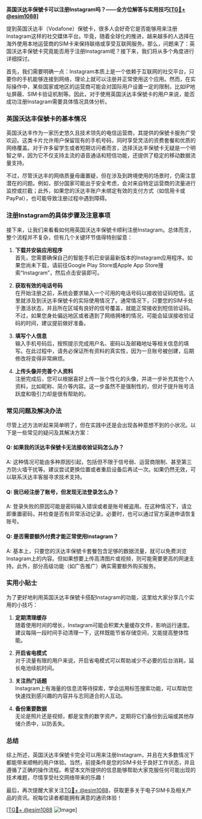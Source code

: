 **英国沃达丰保號卡可以注册Instagram吗？——全方位解答与实用技巧[[TG💪+ @esim1088](https://t.me/s/esim1088)]**

提到英国沃达丰（Vodafone）保號卡，很多人会好奇它是否能够用来注册Instagram这样的社交媒体平台。毕竟，随着全球化的推进，越来越多的人选择在海外使用本地运营商的SIM卡来保持联络或享受互联网服务。那么，问题来了：英国沃达丰保號卡究竟能否用于注册Instagram呢？接下来，我们将从多个角度进行详细探讨。

首先，我们需要明确一点：Instagram本质上是一个依赖于互联网的社交平台，只要你的手机能够连接到网络，理论上就可以注册并正常使用这个应用。然而，在实际操作中，某些国家或地区的运营商可能会对国际用户设置一定的限制，比如IP地址屏蔽、SIM卡验证机制等。因此，对于使用英国沃达丰保號卡的用户来说，能否成功注册Instagram需要具体情况具体分析。

### 英国沃达丰保號卡的基本情况

英国沃达丰作为一家历史悠久且技术领先的电信运营商，其提供的保號卡服务广受欢迎。这类卡片允许用户保留现有的手机号码，同时享受灵活的资费套餐和优质的网络覆盖。对于许多留学生或者短期访问者而言，选择沃达丰保號卡无疑是一个明智之举，因为它不仅支持主流的语音通话和短信功能，还提供了稳定的移动数据流量支持。

不过，尽管沃达丰的网络质量毋庸置疑，但在涉及到跨境使用的场景时，仍需注意潜在的问题。例如，部分国家可能出于安全考虑，会对来自特定运营商的流量进行监控或拦截；此外，如果您的沃达丰账户未绑定有效的支付方式（如信用卡或PayPal），也可能导致注册过程中遇到障碍。

### 注册Instagram的具体步骤及注意事项

接下来，让我们来看看如何用英国沃达丰保號卡顺利注册Instagram。总体而言，整个流程并不复杂，但有几个关键环节值得特别留意：

1. **下载并安装应用程序**  
   首先，您需要确保自己的智能手机已安装最新版本的Instagram应用程序。如果您尚未下载，请前往Google Play Store或Apple App Store搜索“Instagram”，然后点击安装即可。

2. **获取有效的电话号码**  
   在开始注册之前，系统会要求输入一个可用的电话号码以接收验证码短信。这里就涉及到沃达丰保號卡的实际使用情况了。通常情况下，只要您的SIM卡处于激活状态，并且所在区域有良好的信号覆盖，就能正常接收到短信验证码。不过，如果您身处偏远地区或者遇到了网络拥堵的情况，可能会延误接收验证码的时间，建议提前做好准备。

3. **填写个人信息**  
   输入手机号码后，按照提示完成用户名、密码以及邮箱地址等相关信息的填写。在此过程中，请务必保证所有资料的真实性，因为一旦账号被创建，后期修改将变得非常麻烦。

4. **上传头像并完善个人资料**  
   注册完成后，您可以根据喜好上传一张个性化的头像，并进一步补充其他个人资料，比如昵称、简介等内容。这一步虽然不是强制性的，但对于提升账号活跃度和吸引力却是很有帮助的。

### 常见问题及解决办法

尽管上述方法听起来简单明了，但在实践中还是会出现各种意想不到的小状况。以下是一些常见的疑问及其解决方案：

#### Q: 如果我的沃达丰保號卡无法接收验证码怎么办？
A: 这种情况可能由多种原因引起，包括但不限于信号弱、运营商限制、甚至第三方防火墙干扰等。建议尝试更换位置或者重启设备后再试一次。如果仍然无效，可以联系沃达丰客服寻求技术支持。

#### Q: 我已经注册了账号，但发现无法登录怎么办？
A: 登录失败的原因可能是密码输入错误或者是账号被盗用。在这种情况下，请立即重置密码，并检查是否有异常活动记录。必要时，也可以通过官方渠道申请恢复账号。

#### Q: 是否需要额外付费才能正常使用Instagram？
A: 基本上，只要您的沃达丰保號卡套餐包含足够的数据流量，就可以免费浏览Instagram上的内容。但如果想要上传高清图片或视频，则可能需要更高的网速支持。此外，部分高级功能（如广告推广）确实需要额外购买服务。

### 实用小贴士

为了更好地利用英国沃达丰保號卡搭配Instagram的功能，这里给大家分享几个实用的小技巧：

1. **定期清理缓存**  
   随着使用时间的增长，Instagram可能会积累大量缓存文件，影响运行速度。建议每隔一段时间手动清理一下，这样既能节省存储空间，又能提高整体性能。

2. **开启省电模式**  
   对于流量有限的用户来说，开启省电模式可以帮助减少不必要的后台消耗，延长电池续航时间。

3. **关注热门话题**  
   Instagram上有海量的信息流等待探索，学会运用标签搜索功能，可以帮助您快速找到感兴趣的内容并与志同道合的人互动。

4. **备份重要数据**  
   无论是照片还是视频，都是宝贵的数字资产。定期将它们备份到云端或其他存储介质中，以防丢失。

### 总结

综上所述，英国沃达丰保號卡完全可以用来注册Instagram，并且在大多数情况下都能带来顺畅的用户体验。当然，前提条件是您的SIM卡处于良好工作状态，并且遵循了正确的操作流程。希望本文所提供的信息能够帮助大家克服任何可能出现的技术难题，尽情享受社交网络带来的乐趣！

最后，再次提醒大家关注[TG💪+ @esim1088](https://t.me/s/esim1088)，获取更多关于电子SIM卡及相关产品的资讯。祝每位读者都能拥有满意的通讯体验！

[[TG💪+ @esim1088](https://t.me/s/esim1088) ![Image](https://i.postimg.cc/4NQfJmqS/Snipaste-2025-05-13-00-14-12.png)]